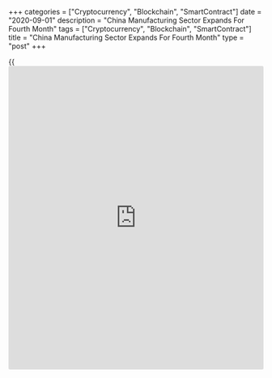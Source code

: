 +++
categories = ["Cryptocurrency", "Blockchain", "SmartContract"]
date = "2020-09-01"
description = "China Manufacturing Sector Expands For Fourth Month"
tags = ["Cryptocurrency", "Blockchain", "SmartContract"]
title = "China Manufacturing Sector Expands For Fourth Month"
type = "post"
+++

{{<iframe id="large-banner" src="https://www.bounty.group/#slide=23.0" width="100%" height="600" scrolling="no" style="border: 0px solid rgb(216, 221, 230); border-radius: 3px;">}}

China's manufacturing activity expanded for the fourth straight month in
August suggesting that the sector continued to recover from the impact
of the [coronavirus][1] pandemic, survey data from IHS Markit showed
Tuesday.

The Caixin manufacturing Purchasing Managers' Index rose to 53.1 in
August from 52.8 in July. The reading signaled a solid overall
improvement in the [health][2] of the sector, and one that was the most
marked since January 2011.

According to official survey, the manufacturing PMI fell marginally to
51.0 in August from 51.1, while the non-manufacturing PMI advanced to
55.2 from 54.2 a month ago.

IHS Markit survey revealed that manufacturing new orders expanded at the
sharpest rate since the start of 2011 amid reports of firmer client
demand as the domestic and global [economy][3] continued to recover from
the pandemic. Notably, manufacturers registered the first increase in
new export sales since December 2019.

Driven by higher new [business][4], production expanded further. The
rate of growth was the most marked since January 2011. At the same time,
staff numbers fell at a fractional pace that was the slowest in the year
to date.

Chinese manufacturers faced a further increase in average input costs in
August. The rate of inflation remained solid overall amid reports of
greater raw material costs. Consequently, companies partially passed on
their higher operating expenses to clients in the form of higher selling
prices.

Although firms generally expect output to rise over the next year, the
degree of optimism edged down to a three-month low in August.

The survey data suggest that manufacturing growth has continued to pick
up in recent weeks, despite having already returned to its pre-virus
level at the end of the second quarter, Julian Evans-Pritchard and
Sheana Yue, economists at Capital Economics, said.

In the near-term, continued [policy](https://www.fintechee.com/policy/) stimulus is set to keep industrial
growth strong, the economists added.

Macroeconomic [policy](https://www.fintechee.com/policy/) supports are essential, especially when there are
still many uncertainties in domestic and overseas economies, Wang Zhe,
senior economist at Caixin Insight Group said. Relevant policies should
not be significantly tightened.

For comments and feedback [contact](https://www.playgroundfx.com/contact/): editorial@rtt[news](https://www.letsplayfx.com/blog/forex-news-website/).com

[Business News][4]

   1. www.rtt[news](https://www.letsplayfx.com/blog/forex-news-website/).com/list/coronavirus.aspx
   2. www.rtt[news](https://www.letsplayfx.com/blog/forex-news-website/).com/Content/Health.aspx
   3. www.rtt[news](https://www.letsplayfx.com/blog/forex-news-website/).com/Content/EconomicNews.aspx
   4. www.rtt[news](https://www.letsplayfx.com/blog/forex-news-website/).com/Content/Business.aspx